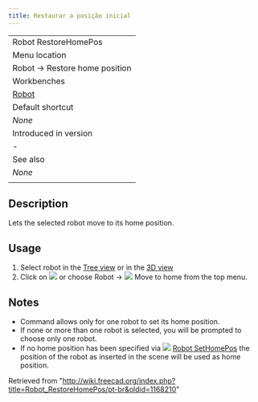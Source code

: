 ```yaml
---
title: Restaurar a posição inicial
---
```

|  |
| --- |
| Robot RestoreHomePos |
| Menu location |
| Robot → Restore home position |
| Workbenches |
| [Robot](/Robot_Workbench "Robot Workbench") |
| Default shortcut |
| *None* |
| Introduced in version |
| - |
| See also |
| *None* |
|  |

## Description

Lets the selected robot move to its home position.

## Usage

1. Select robot in the [Tree view](/Tree_view "Tree view") or in the [3D view](/3D_view "3D view")
2. Click on ![](/images/Robot_RestoreHomePos.svg) or choose Robot → ![](/images/Robot_RestoreHomePos.svg) Move to home from the top menu.

## Notes

* Command allows only for one robot to set its home position.
* If none or more than one robot is selected, you will be prompted to choose only one robot.
* If no home position has been specified via ![](/images/Robot_SetHomePos.svg) [Robot SetHomePos](/Robot_SetHomePos "Robot SetHomePos") the position of the robot as inserted in the scene will be used as home position.

Retrieved from "<http://wiki.freecad.org/index.php?title=Robot_RestoreHomePos/pt-br&oldid=1168210>"